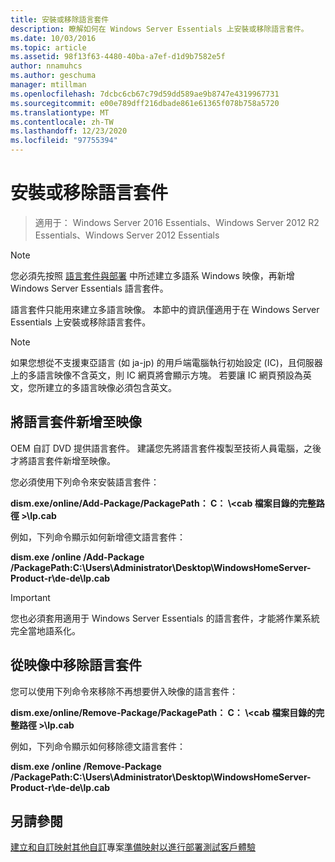 ```yaml
---
title: 安裝或移除語言套件
description: 瞭解如何在 Windows Server Essentials 上安裝或移除語言套件。
ms.date: 10/03/2016
ms.topic: article
ms.assetid: 98f13f63-4480-40ba-a7ef-d1d9b7582e5f
author: nnamuhcs
ms.author: geschuma
manager: mtillman
ms.openlocfilehash: 7dcbc6cb67c79d59dd589ae9b8747e4319967731
ms.sourcegitcommit: e00e789dff216dbade861e61365f078b758a5720
ms.translationtype: MT
ms.contentlocale: zh-TW
ms.lasthandoff: 12/23/2020
ms.locfileid: "97755394"
---
```

# <a name="install-or-remove-language-packs"></a>安裝或移除語言套件

>適用于： Windows Server 2016 Essentials、Windows Server 2012 R2 Essentials、Windows Server 2012 Essentials

> [!NOTE]
>  您必須先按照 [語言套件與部署](/previous-versions/windows/it-pro/windows-8.1-and-8/hh824829(v=win.10)) 中所述建立多語系 Windows 映像，再新增 Windows Server Essentials 語言套件。

 語言套件只能用來建立多語言映像。 本節中的資訊僅適用于在 Windows Server Essentials 上安裝或移除語言套件。

> [!NOTE]
>  如果您想從不支援東亞語言 (如 ja-jp) 的用戶端電腦執行初始設定 (IC)，且伺服器上的多語言映像不含英文，則 IC 網頁將會顯示方塊。 若要讓 IC 網頁預設為英文，您所建立的多語言映像必須包含英文。

## <a name="adding-language-packs-to-an-image"></a>將語言套件新增至映像
 OEM 自訂 DVD 提供語言套件。 建議您先將語言套件複製至技術人員電腦，之後才將語言套件新增至映像。

 您必須使用下列命令來安裝語言套件：

 **dism.exe/online/Add-Package/PackagePath： C： \\<cab 檔案目錄的完整路徑 \>\lp.cab**

 例如，下列命令顯示如何新增德文語言套件：

 **dism.exe /online /Add-Package /PackagePath:C:\Users\Administrator\Desktop\WindowsHomeServer-Product-r\de-de\lp.cab**

> [!IMPORTANT]
>  您也必須套用適用于 Windows Server Essentials 的語言套件，才能將作業系統完全當地語系化。

## <a name="removing-language-packs-from-an-image"></a>從映像中移除語言套件
 您可以使用下列命令來移除不再想要併入映像的語言套件：

 **dism.exe/online/Remove-Package/PackagePath： C： \\<cab 檔案目錄的完整路徑 \>\lp.cab**

 例如，下列命令顯示如何移除德文語言套件：

 **dism.exe /online /Remove-Package /PackagePath:C:\Users\Administrator\Desktop\WindowsHomeServer-Product-r\de-de\lp.cab**

## <a name="see-also"></a>另請參閱

 [建立和自訂映射](Creating-and-Customizing-the-Image.md)[其他自訂](Additional-Customizations.md)專案[準備映射以進行部署](Preparing-the-Image-for-Deployment.md)[測試客戶體驗](Testing-the-Customer-Experience.md)